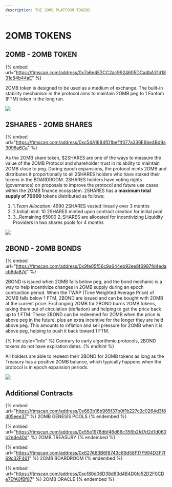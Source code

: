 ```yaml
---
description: THE 2OMB PLATFORM TOKENS
---
```


# 2OMB TOKENS

## 2OMB - 2OMB TOKEN <a href="#2omb-2omb-token" id="2omb-2omb-token"></a>

{% embed url="https://ftmscan.com/address/0x7a6e4E3CC2ac9924605DCa4bA31d1831c84b44aE" %}

2OMB token is designed to be used as a medium of exchange. The built-in stability mechanism in the protocol aims to maintain 2OMB peg to 1 Fantom (FTM) token in the long run.

![](../.gitbook/assets/2OMB\_344x500.png)

## 2SHARES - 2OMB SHARES <a href="#2share-2omb-shares" id="2share-2omb-shares"></a>

{% embed url="https://ftmscan.com/address/0xc54A1684fD1bef1f077a336E6be4Bd9a3096a6Ca" %}

As the 2OMB share token, $2SHARES are one of the ways to measure the value of the 2OMB Protocol and shareholder trust in its ability to maintain 2OMB close to peg. During epoch expansions, the protocol mints 2OMB and distributes it proportionally to all 2SHARES holders who have staked their tokens in the BOARDROOM. 2SHARES holders have voting rights (governance) on proposals to improve the protocol and future use cases within the 2OMB finance ecosystem. 2SHARES has a **maximum total supply of 70000** tokens distributed as follows:

1. 1._Team Allocation:_ 4990 2SHARES vested linearly over 3 months
2. 2.Initial mint: 10 2SHARES minted upon contract creation for initial pool
3. 3._Remaining 65000 2_SHARES are allocated for incentivizing Liquidity Providers in two shares pools for 4 months

![](../.gitbook/assets/2SHARES\_344x500.png)

## 2BOND - 2OMB BONDS <a href="#2bond-2omb-bonds" id="2bond-2omb-bonds"></a>

{% embed url="https://ftmscan.com/address/0x9fe05f56c9a644eb92ee8f6987fd4edacb6da87d" %}

2BOND is issued when 2OMB falls below peg, and the bond mechanic is a way to help incentivize changes in 2OMB supply during an epoch contraction period. When the TWAP (Time Weighted Average Price) of 2OMB falls below 1 FTM, 2BOND are issued and can be bought with 2OMB at the current price. Exchanging 2OMB for 2BOND burns 2OMB tokens, taking them out of circulation (deflation) and helping to get the price back up to 1 FTM. These 2BOND can be redeemed for 2OMB when the price is above peg in the future, plus an extra incentive for the longer they are held above peg. This amounts to inflation and sell pressure for 2OMB when it is above peg, helping to push it back toward 1 FTM.

{% hint style="info" %}
Contrary to early algorithmic protocols, 2BOND tokens do not have expiration dates.
{% endhint %}

All holders are able to redeem their 2BOND for 2OMB tokens as long as the Treasury has a positive 2OMB balance, which typically happens when the protocol is in epoch expansion periods.

![](../.gitbook/assets/2BOND\_344x500.png)

## Additional Contracts <a href="#additional-contracts" id="additional-contracts"></a>

{% embed url="https://ftmscan.com/address/0x683b16b985f37b0f1b227c2c0264d3f8d05eee37" %}
2OMB GENESIS POOLS
{% endembed %}

{% embed url="https://ftmscan.com/address/0x55e1978dbf46d66c356b2fd7d2d1d060b2e4e40d" %}
2OMB TREASURY
{% endembed %}

{% embed url="https://ftmscan.com/address/0x627A83B6f8743c89d58F17F994D3F7f69c32F461" %}
2OMB BOARDROOM
{% endembed %}

{% embed url="https://ftmscan.com/address/0xcf80d06D38d63d4B4D0fc52D2F0CDe7EfA0fBf87" %}
2OMB ORACLE
{% endembed %}
